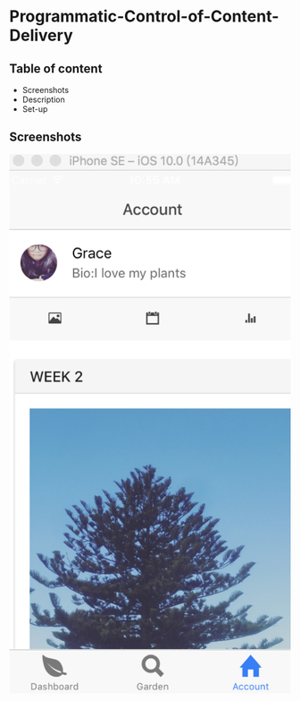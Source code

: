 # Programmatic-Control-of-Content-Delivery
## Table of content

- Screenshots
- Description
- Set-up


## Screenshots
![Account](https://github.com/gracechanggao/GardenSpace/blob/master/screenshots/3.png)

